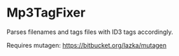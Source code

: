 # Mp3TagFixer
Parses filenames and tags files with ID3 tags accordingly.


Requires mutagen:
https://bitbucket.org/lazka/mutagen
